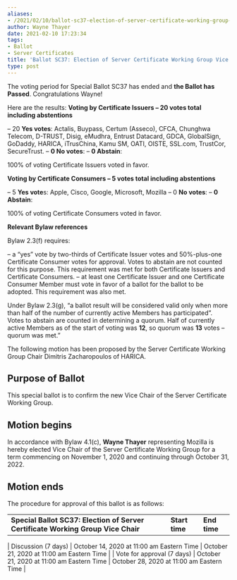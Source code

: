 ```yaml
---
aliases:
- /2021/02/10/ballot-sc37-election-of-server-certificate-working-group-vice-chair/
author: Wayne Thayer
date: 2021-02-10 17:23:34
tags:
- Ballot
- Server Certificates
title: 'Ballot SC37: Election of Server Certificate Working Group Vice Chair'
type: post
---
```


The voting period for Special Ballot SC37 has ended and **the Ballot has Passed**. Congratulations Wayne!

Here are the results:
**Voting by Certificate Issuers – 20 votes total including abstentions**

– 20 **Yes votes**: Actalis, Buypass, Certum (Asseco), CFCA, Chunghwa Telecom, D-TRUST, Disig, eMudhra, Entrust Datacard, GDCA, GlobalSign, GoDaddy, HARICA, iTrusChina, Kamu SM, OATI, OISTE, SSL.com, TrustCor, SecureTrust.
– **0 No votes**:
– **0 Abstain**:

100% of voting Certificate Issuers voted in favor.

**Voting by Certificate Consumers – 5 votes total including abstentions**

– 5 **Yes vote**s: Apple, Cisco, Google, Microsoft, Mozilla
– 0 **No votes**:
– **0 Abstain**:

100% of voting Certificate Consumers voted in favor.

**Relevant Bylaw references**

Bylaw 2.3(f) requires:

– a “yes” vote by two-thirds of Certificate Issuer votes and 50%-plus-one Certificate Consumer votes for approval. Votes to abstain are not counted for this purpose. This requirement was met for both Certificate Issuers and Certificate Consumers.
– at least one Certificate Issuer and one Certificate Consumer Member must vote in favor of a ballot for the ballot to be adopted. This requirement was also met.

Under Bylaw 2.3(g), “a ballot result will be considered valid only when more than half of the number of currently active Members has participated”. Votes to abstain are counted in determining a quorum. Half of currently active Members as of the start of voting was **12**, so quorum was **13** votes – quorum was met.”

The following motion has been proposed by the Server Certificate Working Group Chair Dimitris Zacharopoulos of HARICA.

## Purpose of Ballot

This special ballot is to confirm the new Vice Chair of the Server Certificate Working Group.

## Motion begins

In accordance with Bylaw 4.1(c), **Wayne Thayer** representing Mozilla is hereby elected Vice Chair of the Server Certificate Working Group for a term commencing on November 1, 2020 and continuing through October 31, 2022.

## Motion ends

The procedure for approval of this ballot is as follows:

| | | |
| --- | --- | --- |
| **Special Ballot SC37: Election of Server Certificate Working Group Vice Chair** | **Start time** | **End time** |
|
Discussion (7 days)
|
October 14, 2020 at 11:00 am Eastern Time
|
October 21, 2020 at 11:00 am Eastern Time
|
|
Vote for approval (7 days)
|
October 21, 2020 at 11:00 am Eastern Time
|
October 28, 2020 at 11:00 am Eastern Time
|